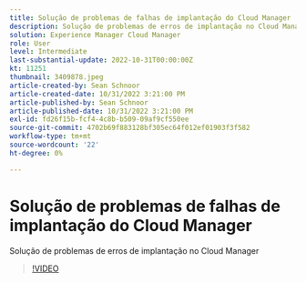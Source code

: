 ```yaml
---
title: Solução de problemas de falhas de implantação do Cloud Manager
description: Solução de problemas de erros de implantação no Cloud Manager
solution: Experience Manager Cloud Manager
role: User
level: Intermediate
last-substantial-update: 2022-10-31T00:00:00Z
kt: 11251
thumbnail: 3409878.jpeg
article-created-by: Sean Schnoor
article-created-date: 10/31/2022 3:21:00 PM
article-published-by: Sean Schnoor
article-published-date: 10/31/2022 3:21:00 PM
exl-id: fd26f15b-fcf4-4c8b-b509-09af9cf550ee
source-git-commit: 4702b69f883128bf305ec64f012ef01903f3f582
workflow-type: tm+mt
source-wordcount: '22'
ht-degree: 0%

---
```


# Solução de problemas de falhas de implantação do Cloud Manager

Solução de problemas de erros de implantação no Cloud Manager

>[!VIDEO](https://video.tv.adobe.com/v/3409878/?quality=12&learn=on)
